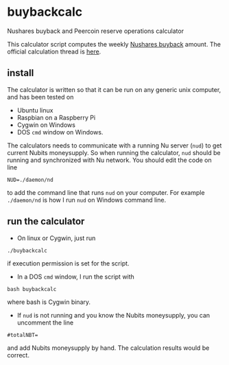 # buybackcalc
Nushares buyback and Peercoin reserve operations calculator

This calculator script computes the weekly [Nushares buyback](https://discuss.nubits.com/t/passed-motion-to-begin-nsr-buyback-immediately/2654) amount. The official calculation thread is [here](https://discuss.nubits.com/t/nsr-buyback-calculations/3347).

## install
The calculator is written so that it can be run on any generic unix computer, and has been tested on
 * Ubuntu linux
 * Raspbian on a Raspberry Pi
 * Cygwin on Windows
 * DOS `cmd` window on Windows.

The calculators needs to communicate with a running Nu server (`nud`) to get current Nubits moneysupply. So when running the calculator, `nud` should be running and synchronized with Nu network. You should edit the code on line

`NUD=./daemon/nd`

to add the command line that runs `nud` on your computer. For example `./daemon/nd` is how I run `nud` on Windows command line.

## run the calculator
* On linux or Cygwin, just run

`./buybackcalc`

if execution permission is set for the script. 

* In a DOS `cmd` window, I run the script with

`bash buybackcalc` 

where bash is Cygwin binary.

* If `nud` is not running and you know the Nubits moneysupply, you can uncomment the line

`#totalNBT=`

and add Nubits moneysupply by hand. The calculation results would be correct.
